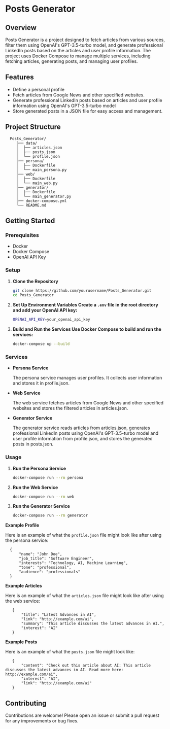 # Posts Generator

## Overview
Posts Generator is a project designed to fetch articles from various sources, filter them using OpenAI's GPT-3.5-turbo model, and generate professional LinkedIn posts based on the articles and user profile information. The project uses Docker Compose to manage multiple services, including fetching articles, generating posts, and managing user profiles.

## Features
- Define a personal profile 
- Fetch articles from Google News and other specified websites.
- Generate professional LinkedIn posts based on articles and user profile information using OpenAI's GPT-3.5-turbo model
- Store generated posts in a JSON file for easy access and management.

## Project Structure

      Posts_Generator/ 
         ├── data/ 
         │  ├── articles.json
         │  ├── posts.json
         │  └── profile.json 
         ├── persona/
         │  ├── Dockerfile
         │  └── main_persona.py 
         ├── web/
         │  ├── Dockerfile
         │  └── main_web.py 
         ├── generator/
         │  ├── Dockerfile
         │  └── main_generator.py 
         ├── docker-compose.yml 
         └── README.md


## Getting Started

### Prerequisites
- Docker
- Docker Compose
- OpenAI API Key

### Setup

1. **Clone the Repository**
   ```sh
   git clone https://github.com/yourusername/Posts_Generator.git
   cd Posts_Generator

2. **Set Up Environment Variables Create a `.env` file in the root directory and add your OpenAI API key:**
   ```sh
   OPENAI_API_KEY=your_openai_api_key

3. **Build and Run the Services Use Docker Compose to build and run the services:**
   ```sh
   docker-compose up --build

### Services

* **Persona Service**

  The persona service manages user profiles. It collects user information and stores it in profile.json.

* **Web Service**
  
  The web service fetches articles from Google News and other specified websites and stores the filtered articles in articles.json.

* **Generator Service**
  
  The generator service reads articles from articles.json, generates professional LinkedIn posts using OpenAI's GPT-3.5-turbo model and user profile information from profile.json, and stores the generated posts in posts.json.


### Usage

1. **Run the Persona Service**
   ```sh
   docker-compose run --rm persona
3. **Run the Web Service**
   ```sh
   docker-compose run --rm web
5. **Run the Generator Service**
   ```sh
   docker-compose run --rm generator

**Example Profile**

Here is an example of what the `profile.json` file might look like after using the persona service:

      {
          "name": "John Doe",
          "job_title": "Software Engineer",
          "interests": "Technology, AI, Machine Learning",
          "tone": "professional",
          "audience": "professionals"
      }

**Example Articles**

Here is an example of what the `articles.json` file might look like after using the web service:

       {
           "title": "Latest Advances in AI",
           "link": "http://example.com/ai",
           "summary": "This article discusses the latest advances in AI.",
           "interest": "AI"
       }
    
**Example Posts**

Here is an example of what the `posts.json` file might look like:

       {
           "content": "Check out this article about AI: This article discusses the latest advances in AI. Read more here: http://example.com/ai",
           "interest": "AI",
           "link": "http://example.com/ai"
       }
    
## Contributing ##
Contributions are welcome! Please open an issue or submit a pull request for any improvements or bug fixes.


